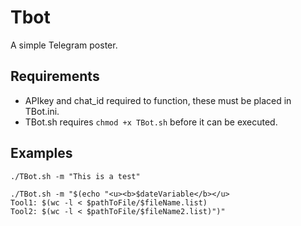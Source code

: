 # Tbot</br>
A simple Telegram poster.</br>
## Requirements</br>
* APIkey and chat_id required to function, these must be placed in TBot.ini.</br>
* TBot.sh requires `chmod +x TBot.sh` before it can be executed.</br>

## Examples</br>
```
./TBot.sh -m "This is a test"
```

```
./TBot.sh -m "$(echo "<u><b>$dateVariable</b></u>
Tool1: $(wc -l < $pathToFile/$fileName.list)
Tool2: $(wc -l < $pathToFile/$fileName2.list)")"
```